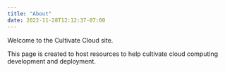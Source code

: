 ```yaml
---
title: "About"
date: 2022-11-28T12:12:37-07:00
---
```


Welcome to the Cultivate Cloud site.

This page is created to host resources to 
help cultivate cloud computing development and deployment.


